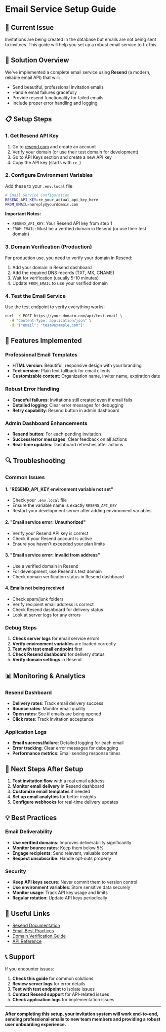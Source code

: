 # Email Service Setup Guide

## 🚨 **Current Issue**
Invitations are being created in the database but emails are not being sent to invitees. This guide will help you set up a robust email service to fix this.

## 🔧 **Solution Overview**
We've implemented a complete email service using **Resend** (a modern, reliable email API) that will:
- Send beautiful, professional invitation emails
- Handle email failures gracefully
- Provide resend functionality for failed emails
- Include proper error handling and logging

## 📋 **Setup Steps**

### 1. **Get Resend API Key**
1. Go to [resend.com](https://resend.com) and create an account
2. Verify your domain (or use their test domain for development)
3. Go to API Keys section and create a new API key
4. Copy the API key (starts with `re_`)

### 2. **Configure Environment Variables**
Add these to your `.env.local` file:

```bash
# Email Service Configuration
RESEND_API_KEY=re_your_actual_api_key_here
FROM_EMAIL=noreply@yourdomain.com
```

**Important Notes:**
- `RESEND_API_KEY`: Your Resend API key from step 1
- `FROM_EMAIL`: Must be a verified domain in Resend (or use their test domain)

### 3. **Domain Verification (Production)**
For production use, you need to verify your domain in Resend:
1. Add your domain in Resend dashboard
2. Add the required DNS records (TXT, MX, CNAME)
3. Wait for verification (usually 5-10 minutes)
4. Update `FROM_EMAIL` to use your verified domain

### 4. **Test the Email Service**
Use the test endpoint to verify everything works:

```bash
curl -X POST https://your-domain.com/api/test-email \
  -H "Content-Type: application/json" \
  -d '{"email": "test@example.com"}'
```

## 🎯 **Features Implemented**

### **Professional Email Templates**
- **HTML version**: Beautiful, responsive design with your branding
- **Text version**: Plain text fallback for email clients
- **Customizable content**: Organization name, inviter name, expiration date

### **Robust Error Handling**
- **Graceful failures**: Invitations still created even if email fails
- **Detailed logging**: Clear error messages for debugging
- **Retry capability**: Resend button in admin dashboard

### **Admin Dashboard Enhancements**
- **Resend button**: For each pending invitation
- **Success/error messages**: Clear feedback on all actions
- **Real-time updates**: Dashboard refreshes after actions

## 🔍 **Troubleshooting**

### **Common Issues**

#### **1. "RESEND_API_KEY environment variable not set"**
- Check your `.env.local` file
- Ensure the variable name is exactly `RESEND_API_KEY`
- Restart your development server after adding environment variables

#### **2. "Email service error: Unauthorized"**
- Verify your Resend API key is correct
- Check if your Resend account is active
- Ensure you haven't exceeded your plan limits

#### **3. "Email service error: Invalid from address"**
- Use a verified domain in Resend
- For development, use Resend's test domain
- Check domain verification status in Resend dashboard

#### **4. Emails not being received**
- Check spam/junk folders
- Verify recipient email address is correct
- Check Resend dashboard for delivery status
- Look at server logs for any errors

### **Debug Steps**
1. **Check server logs** for email service errors
2. **Verify environment variables** are loaded correctly
3. **Test with test email endpoint** first
4. **Check Resend dashboard** for delivery status
5. **Verify domain settings** in Resend

## 📊 **Monitoring & Analytics**

### **Resend Dashboard**
- **Delivery rates**: Track email delivery success
- **Bounce rates**: Monitor email quality
- **Open rates**: See if emails are being opened
- **Click rates**: Track invitation acceptance

### **Application Logs**
- **Email success/failure**: Detailed logging for each email
- **Error tracking**: Clear error messages for debugging
- **Performance metrics**: Email sending response times

## 🚀 **Next Steps After Setup**

1. **Test invitation flow** with a real email address
2. **Monitor email delivery** in Resend dashboard
3. **Customize email templates** if needed
4. **Set up email analytics** for better insights
5. **Configure webhooks** for real-time delivery updates

## 💡 **Best Practices**

### **Email Deliverability**
- **Use verified domains**: Improves deliverability significantly
- **Monitor bounce rates**: Keep them below 5%
- **Engage recipients**: Send relevant, valuable content
- **Respect unsubscribe**: Handle opt-outs properly

### **Security**
- **Keep API keys secure**: Never commit them to version control
- **Use environment variables**: Store sensitive data securely
- **Monitor usage**: Track API key usage and limits
- **Regular rotation**: Update API keys periodically

## 🔗 **Useful Links**

- [Resend Documentation](https://resend.com/docs)
- [Email Best Practices](https://resend.com/docs/best-practices)
- [Domain Verification Guide](https://resend.com/docs/domains)
- [API Reference](https://resend.com/docs/api-reference)

## 📞 **Support**

If you encounter issues:
1. **Check this guide** for common solutions
2. **Review server logs** for error details
3. **Test with test endpoint** to isolate issues
4. **Contact Resend support** for API-related issues
5. **Check application logs** for implementation issues

---

**After completing this setup, your invitation system will work end-to-end, sending professional emails to new team members and providing a robust user onboarding experience.**
